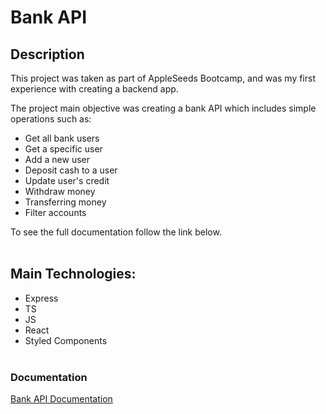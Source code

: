 # Bank API

## Description

This project was taken as part of AppleSeeds Bootcamp, and was my first experience with creating a backend app.

The project main objective was creating a bank API which includes simple operations such as:

-   Get all bank users
-   Get a specific user
-   Add a new user
-   Deposit cash to a user
-   Update user's credit
-   Withdraw money
-   Transferring money
-   Filter accounts

To see the full documentation follow the link below.
<br>
<br>

## Main Technologies:

-   Express
-   TS
-   JS
-   React
-   Styled Components
    <br>
    <br>

### Documentation

[Bank API Documentation](https://github.com/shirtol/Bank_API/wiki/users)
